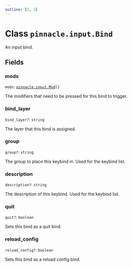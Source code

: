 ```yaml
---
outline: [2, 3]
---
```


# Class `pinnacle.input.Bind`


An input bind.

## Fields

### mods

`mods`: <code><a href="/lua-reference/main/enums/pinnacle.input.Mod">pinnacle.input.Mod</a>[]</code>

The modifiers that need to be pressed for this bind to trigger.

### bind_layer <Badge type="danger" text="nullable" />

`bind_layer?`: <code>string</code>

The layer that this bind is assigned.

### group <Badge type="danger" text="nullable" />

`group?`: <code>string</code>

The group to place this keybind in. Used for the keybind list.

### description <Badge type="danger" text="nullable" />

`description?`: <code>string</code>

The description of this keybind. Used for the keybind list.

### quit <Badge type="danger" text="nullable" />

`quit?`: <code>boolean</code>

Sets this bind as a quit bind.

### reload_config <Badge type="danger" text="nullable" />

`reload_config?`: <code>boolean</code>

Sets this bind as a reload config bind.


